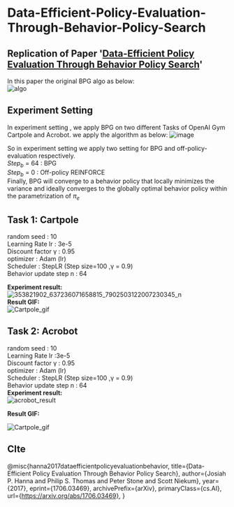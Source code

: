 # Data-Efficient-Policy-Evaluation-Through-Behavior-Policy-Search
## Replication of Paper '[Data-Efficient Policy Evaluation Through Behavior Policy Search](https://arxiv.org/abs/1706.03469)'

In this paper the original BPG algo as below:  
![algo](https://github.com/Qmaoboy/Data-Efficient-Policy-Evaluation-Through-Behavior-Policy-Search/assets/101452682/426a8085-8f73-41f9-8b00-a7a961a28728)
## Experiment Setting
In experiment setting , we apply BPG on two different Tasks of OpenAI Gym Cartpole and Acrobot.
we apply the algorithm as below: 
![image](https://github.com/Qmaoboy/Data-Efficient-Policy-Evaluation-Through-Behavior-Policy-Search/assets/101452682/409bf861-06e1-4c3a-bd5b-b93ce1ecc4da)

So in experiment setting we apply two setting for BPG and off-policy-evaluation respectively.  
$Step_b$ = 64 : BPG  
$Step_b$ = 0  : Off-policy REINFORCE  
Finally, BPG will converge to a behavior policy that locally minimizes the variance and ideally converges to the globally optimal behavior policy within the parametrization of $\pi_e$  
## Task 1: Cartpole  
  random seed : 10  
  Learning Rate lr : 3e-5  
  Discount factor γ : 0.95  
  optimizer : Adam (lr)  
  Scheduler : StepLR (Step size=100 ,γ = 0.9)  
  Behavior update step n : 64  
  
**Experiment result:**  
![353821902_637236071658815_7902503122007230345_n](https://github.com/Qmaoboy/Data-Efficient-Policy-Evaluation-Through-Behavior-Policy-Search/assets/101452682/8756b204-94e3-44d2-8167-e01cf766890e)  
**Result GIF:**  
![Cartpole_gif](gif/Carpole.gif)

## Task 2: Acrobot  
  random seed : 10  
  Learning Rate lr :3e-5  
  Discount factor γ : 0.95  
  optimizer : Adam (lr)  
  Scheduler : StepLR (Step size=100 ,γ = 0.9)  
  Behavior update step n : 64  
**Experiment result:**  
![acrobot_result](https://github.com/Qmaoboy/Data-Efficient-Policy-Evaluation-Through-Behavior-Policy-Search/assets/101452682/725b83be-0849-42fb-87b9-8481c91ec618)  

**Result GIF:**  

![Cartpole_gif](gif/Acrobot.gif)  

## CIte
@misc{hanna2017dataefficientpolicyevaluationbehavior,
      title={Data-Efficient Policy Evaluation Through Behavior Policy Search}, 
      author={Josiah P. Hanna and Philip S. Thomas and Peter Stone and Scott Niekum},
      year={2017},
      eprint={1706.03469},
      archivePrefix={arXiv},
      primaryClass={cs.AI},
      url={https://arxiv.org/abs/1706.03469}, 
}
